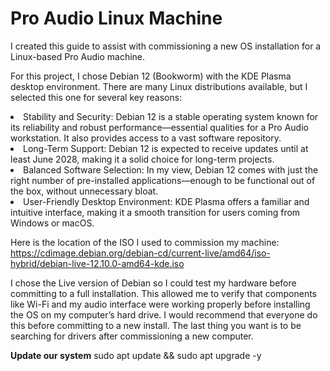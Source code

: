 # Pro Audio Linux Machine
I created this guide to assist with commissioning a new OS installation for a Linux-based Pro Audio machine.

For this project, I chose Debian 12 (Bookworm) with the KDE Plasma desktop environment. There are many Linux distributions available, but I selected this one for several key reasons:

<li>Stability and Security: Debian 12 is a stable operating system known for its reliability and robust performance—essential qualities for a Pro Audio workstation. It also provides access to a vast software repository.</li>

<li>Long-Term Support: Debian 12 is expected to receive updates until at least June 2028, making it a solid choice for long-term projects.</li>

<li>Balanced Software Selection: In my view, Debian 12 comes with just the right number of pre-installed applications—enough to be functional out of the box, without unnecessary bloat.</li>

<li>User-Friendly Desktop Environment: KDE Plasma offers a familiar and intuitive interface, making it a smooth transition for users coming from Windows or macOS.</li><p></p>

Here is the location of the ISO I used to commission my machine:
https://cdimage.debian.org/debian-cd/current-live/amd64/iso-hybrid/debian-live-12.10.0-amd64-kde.iso

I chose the Live version of Debian so I could test my hardware before committing to a full installation. This allowed me to verify that components like Wi-Fi and my audio interface were working properly before installing the OS on my computer’s hard drive.  I would recommend that everyone do this before committing to a new install.  The last thing you want is to be searching for drivers after commissioning a new computer.

<b>Update our system</b>
  sudo apt update && sudo apt upgrade -y




